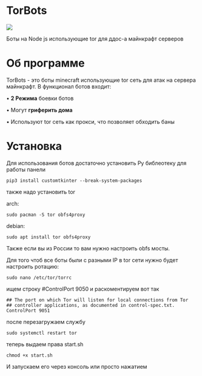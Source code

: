# TorBots
![](https://komarev.com/ghpvc/?username=kiktor12358)

Боты на Node js использующие tor для ддос-а майнкрафт серверов

# Об программе
TorBots - это боты minecraft использующие tor сеть для атак на сервера майнкрафт.
В функционал ботов входит:

• **2 Режима** боевки ботов

• Могут **гриферить дома**

• Используют tor сеть как прокси, что позволяет обходить баны


# Установка
Для использования ботов достаточно установить Py библеотеку для работы панели

```
pip3 install customtkinter --break-system-packages
```
также надо установить tor

arch:
```
sudo pacman -S tor obfs4proxy
```
debian:
```
sudo apt install tor obfs4proxy
```

Также если вы из России то вам нужно настроить obfs мосты.

Для того чтоб все боты были с разными IP в tor сети нужно будет настроить ротацию:
```
sudo nano /etc/tor/torrc
```

ищем строку #ControlPort 9050 и раскоментируем вот так
```
## The port on which Tor will listen for local connections from Tor
## controller applications, as documented in control-spec.txt.
ControlPort 9051
```

после перезагружаем службу
```
sudo systemctl restart tor
```

теперь выдаем права start.sh
```
chmod +x start.sh
```

И запускаем его через консоль или просто нажатием